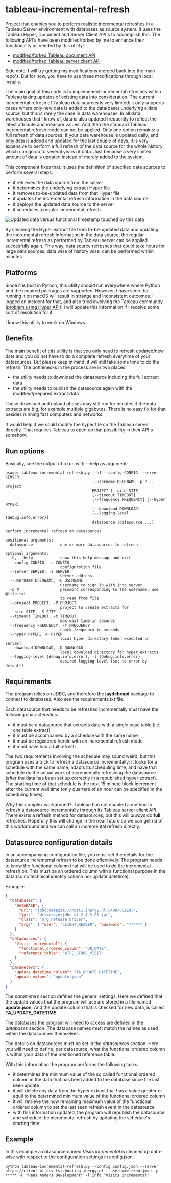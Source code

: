 # tableau-incremental-refresh
Project that enables you to perform realistic incremental refreshes in a Tableau Server environment with databases as source system. It uses the Tableau Hyper, Document and Server Client API's to accomplish this. 
The following API's have been modified/forked by me to enhance their functionality as needed by this utility:
* [modified/forked Tableau document API](https://github.com/Bartman0/document-api-python)
* [modified/forked Tableau server client API](https://github.com/Bartman0/server-client-python)

Side note: I will try getting my modifications merged back into the main repo's. But for now, you have to use these modifications
through local installs.

The main goal of this code is to implemenent incremental refreshes within Tableau taking updates of existing data into consideration. The current incremental refresh of Tableau data sources is very limited: it only supports cases where only new data is added to the data(base) underlying a data source, but this is rarely the case in data warehouses. In all data warehouses that I know of, data is also updated frequently to reflect the latest attribute and measure values. And then the standard Tableau incremental refresh mode can not be applied. Only one option remains: a full refresh of data sources.
If your data warehouse is updated daily, and only data is added and updated for the last couple of days, it is very expensive to perform a full refresh of the data source for the whole history which can go up to several years of data. Just because a very limited amount of data is updated instead of merely added to the system.

This component fixes that: it uses the definition of specified data sources to perform several steps:
* it retrieves the data source from the server
* it determines the underlying extract Hyper file
* it removes to-be-updated data from that Hyper file
* it updates the incremental refresh information in the data source
* it deploys the updated data source to the server
* it schedules a regular incremental refresh

![Updated data versus functional timestamp touched by this data](./docs/diagram.png)

By cleaning the Hyper extract file from to-be-updated data and updating the incremental refresh information in the data source, the regular incremental refresh as performed by Tableau server can be applied succesfully again.
This way, data source refreshes that could take hours for large data sources, data wise of history wise, can be performed within minutes.

## Platforms

Since it is built in Python, this utility should run everywhere where Python and the required packages are supported.
However, I have seen that running it on macOS will result in strange and inconsistent outcomes. I logged an incident for that, and also 
tried involving the Tableau community ([problem using Hyper API](https://community.tableau.com/s/question/0D54T00000VB92SSAT/does-anybody-understand-this-hyper-database-behavior)). 
I will update this information if I receive some sort of resolution for it.

I know this utility to work on Windows.


## Benefits

The main benefit of this utility is that you only need to refresh updated/new data and you do not have to do
a complete refresh everytime of your datasources.
But please keep in mind, it will still take some time to do the refresh. The bottlenecks in the process are in two places:
- the utility needs to download the datasource including the full extract data
- the utility needs to publish the datasource again with the modified/prepared extract data

These download and upload phases may still run for minutes if the data extracts are big, for example multiple gigabytes.
There is no easy fix for that besides running fast computers and networks.

It would help if we could modify the hyper file on the Tableau server directly. That requires Tableau to open up that
possibility in their API's somehow.


## Run options

Basically, see the output of a run with --help as argument:

```text
usage: tableau-incremental-refresh.py [-h] --config CONFIG --server SERVER
                                      --username USERNAME -p P --project
                                      PROJECT [--site SITE]
                                      [--timeout TIMEOUT]
                                      [--frequency FREQUENCY] [--hyper HYPER]
                                      [--download DOWNLOAD]
                                      [--logging-level {debug,info,error}]
                                      datasource [datasource ...]

perform incremental refresh on datasources

positional arguments:
  datasource            one or more datasources to refresh

optional arguments:
  -h, --help            show this help message and exit
  --config CONFIG, -c CONFIG
                        configuration file
  --server SERVER, -s SERVER
                        server address
  --username USERNAME, -u USERNAME
                        username to sign in with into server
  -p P                  password corresponding to the username, use @file.txt
                        to read from file
  --project PROJECT, -P PROJECT
                        project to create extracts for
  --site SITE, -S SITE
  --timeout TIMEOUT, -t TIMEOUT
                        max wait time in seconds
  --frequency FREQUENCY, -f FREQUENCY
                        check frequency in seconds
  --hyper HYPER, -H HYPER
                        local hyper directory (when executed on server)
  --download DOWNLOAD, -D DOWNLOAD
                        local download directory for hyper extracts
  --logging-level {debug,info,error}, -l {debug,info,error}
                        desired logging level (set to error by default)
```

## Requirements

The program relies on JDBC, and therefore the **jaydebeapi** package to connect to databases. Also see the requirements.txt file.

Each datasource that needs to be refreshed incrementally must have the following characteristics:
* it must be a datasource that extracts data with a single base table (i.e. one table extract)
* it must be accompanied by a schedule with the same name
* it must be registered herein with an incremental refresh mode 
* it must have had a full refresh

The two requirements involving the schedule may sound weird, but this program uses a trick to refresh a datasource incrementally: it looks
for a schedule with the same name, adapts its scheduling time, and have that schedule do the actual work of
incrementally refreshing the datasource (after the data has been set up correctly in a republished hyper extract). The starting time 
of that schedule is the next 15 minute block increment after the current wall time (only quarters of an hour can be specified in the scheduling times).

Why this complex workaround?: Tableau has not enabled a method to refresh a datasource incrementally through its 
Tableau server client API. There exists a refresh method for datasources, but this will _always_ do **full** refreshes.
Hopefully this will change in the near future so we can get rid of this workaround and we can call an incremental refresh directly.

## Datasource configuration details

In an accompanying configuration file, you must set the details for the datasource incremental refresh to be done effectively. The program needs
to know the functional column that will be used to do the incremental refresh on. This must be an ordered column with a functional purpose in the data (so no
technical identity column nor update datetime).

Example:
```json
{
  "databases": {
    "DATABASE": {
      "url": "jdbc:netezza://host1.inergy.nl:5480/CLIENT",
      "jars": "drivers/nzjdbc_v7.2.1.5-P1.jar",
      "class": "org.netezza.Driver",
      "args": { "user": "CLIENT_READER", "password": "*****" }
    }
  },
  "datasources": {
    "Visits incremental": {
      "functional_ordered_column": "DN_DATE",
      "reference_table": "WTFE_STORE_VISIT"
    }
  },
  "parameters": {
    "update_datetime_column": "TA_UPDATE_DATETIME",
    "update_values": "update.json"
  }
}
```

The _parameters_ section defines the general settings. Here we defined that the update values that the program will use 
are stored in a file named **update.json**. And the update column that is checked for new data, is called **TA_UPDATE_DATETIME**.

The databases the program will need to access are defined in the _databases_ section. The database names must match the names
as used within the datasources themselves.

The details on datasources must be set in the _datasources_ section. Here you will need to define, per datasource, what the
functional ordered column is within your data of the mentioned reference table. 

With this information the program performs the following tasks:
- it determines the minimum value of the so called functional ordered column in the data that has been added to the database since the last seen update
- it will delete any data from the hyper extract that has a value greater or equil to the determined minimum value of the functional ordered column
- it will retrieve the now remaining maximum value of the functional ordered column to set the last seen refresh event in the datasource
- with this information updated, the program will republish the datasource and schedule the incremental refresh by updating the schedule's starting time

## Example

In this example a datasource named _Visits incremental_ is cleaned up data-wise with respect to the configuration settings in config.json.

```shell
python tableau-incremental-refresh.py --config config.json --server https://client-bi-srv-tst.hosting.inergy.nl --username rkooijman -p ***** -P "Hans Anders Development" -l info "Visits incremental"
```
